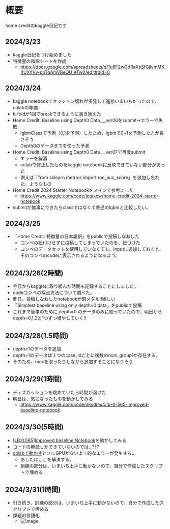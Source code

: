 # 概要
home creditのkaggle日記です

## 2024/3/23
- kaggle日記をつけ始めました
- 特徴量の和訳シートを作成
  - https://docs.google.com/spreadsheets/d/1u8F2wGdRaXsSfGjlvmMK4UhXVv-pbTqAmVBeQU_eTw0/edit#gid=0
 
## 2024/3/24
- kaggle notebookでセッション切れが多発して進捗いまいちだったので、colabの準備
- k-foldが1回でbreakできるように書き換えた
- Home Credit: Baseline using Depth0 Data___ver06をsubmit→エラーで失敗
  - lgbmClassで予測（0,1を予測）したため、lgbmで0~1を予測した方が良さそう
  - Depth0のデータまでを使った予測
- Home Credit: Baseline using Depth0 Data___ver07で再度submit
  - エラーを解消
  - colabで修正したものをkaggle notebookに反映できていない部分があった
  - 例えば「from sklearn.metrics import roc_auc_score」を追加し忘れた、ようなもの
- Home Credit 2024 Starter Notebookをメインで参考にした
  - https://www.kaggle.com/code/jetakow/home-credit-2024-starter-notebook 
- submitが無事にできたらclassではなくて普通のlgbmと比較したい。

## 2024/3/25
- 「Home Credit: 特徴量の日本語訳」をpublicで投稿しなおした
  - コンペの紐付けせずに投稿してしまっていたのを、紐づけた
  - コンペのデータセットを使用していなくても、inputに追加しておくと、そのコンペのcodeに表示されるようになるよう。

## 2024/3/26(2時間)
- 今日からkaggleに取り組んだ時間も記録することにしました。
- codeコンペの採点方法について調べた。
- 昨日、投稿しなおしたnotebookが銅メダル!!嬉しい
- 「Simplest baseline using only depth=0 data」をpublicで投稿
- これまで簡単のために depth=0 のデータのみに絞っていたので、明日からdepth=0,1,2と1つずつ増やしていく!!

## 2024/3/28(1.5時間)
- depth=1のデータを追加
- depth=1のデータは１つのcase_idごとに複数のnum_group1が存在する。
- そのため、maxを取ったりしながら追加することになりそう

## 2024/3/29(1時間)
- ディスカッションを眺めていたら時間が溶けた
- 明日は、気になったものを動かしてみる
  - https://www.kaggle.com/code/dksdms4/lb-0-565-improved-baseline-notebook
 
## 2024/3/30(5時間)
- [[LB:0.565]Improved baseline Notebook](https://www.kaggle.com/code/dksdms4/lb-0-565-improved-baseline-notebook)を動かしてみる
- コードの解読しかできていないのでは...???
- [colabで動かす](https://colab.research.google.com/drive/1mH_RF1LvgE8gwVe4fzOrD8M6Kt_T6YHF#scrollTo=j1Bby4s7vV2N)ときにGPUがないよ！的なエラーが発生する...
  - あしたはここを解決する。
  - 訓練の部分は、いまいち上手に動かないので、自分で作成したスクリプトで埋める
 
## 2024/3/31(1時間)
- 引き続き、訓練の部分は、いまいち上手に動かないので、自分で作成したスクリプトで埋める
- 課題の言語化
  - ![image](https://github.com/gr39my/kaggle-home-credit/assets/68382023/9e17f320-556b-4758-b094-e33d24eca62c)

